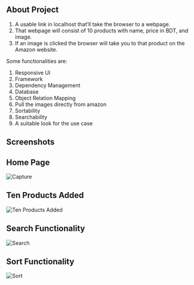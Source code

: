 ## About Project
1. A usable link in localhost that’ll take the browser to a webpage.
2. That webpage will consist of 10 products with name, price in BDT,
and image.
3. If an image is clicked the browser will take you to that product
on the Amazon website. 

Some functionalities are:
1. Responsive UI
2. Framework
3. Dependency Management
4. Database
5. Object Relation Mapping
6. Pull the images directly from amazon
7. Sortability
8. Searchability
9. A suitable look for the use case

## Screenshots

## Home Page
![Capture](https://user-images.githubusercontent.com/49761339/112706660-eb2e8100-8ecf-11eb-8546-3d32904b97cb.PNG)

## Ten Products Added
![Ten Products Added](https://user-images.githubusercontent.com/49761339/112706583-65123a80-8ecf-11eb-8b96-a9f1114e4fdf.PNG)

## Search Functionality
![Search](https://user-images.githubusercontent.com/49761339/112706588-75c2b080-8ecf-11eb-92c0-a3376bfd56d3.PNG)

## Sort Functionality
![Sort](https://user-images.githubusercontent.com/49761339/112706610-92f77f00-8ecf-11eb-8191-8e31ca7ffae5.PNG)
 

